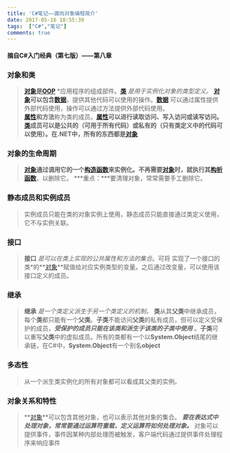 ```yaml
---
title: 'C#笔记——面向对象编程简介'
date: 2017-05-16 10:55:39
tags:  ["C#","笔记"]
comments: true
---
```

#### 摘自C#入门经典（第七版）——第八章   

###  对象和类   
>  **[对象](http://baike.baidu.com/link?url=gOglAqhLQQeNdd7RawEn_DTRzfmnT1NnVQSXW36g85v2-gxHGgmLXDucRstE8walCQg6azWfufn5s2c-8IW0LXNG7-9arDGkTgx-zkQJo0e)**是**[OOP](http://baike.baidu.com/link?url=Sg7eDc1ZJE20wqd0eNks5ijPt_TjCk0qvp1-ag7t-KBhhWThS3YBCVgk36RJsN8cZyHMX-hWqzwo0bDnRTfky_)** *应用程序的组成部件。**[类](http://baike.baidu.com/link?url=M3K5MeRHyEjE5N34-KljAW7UEA_Nkgn5XibqkpntmzqUyqVBYaV9cJajB63jUwJpdIkQsTffS86Bve4urJnaMK)** *是用于实例化对象的类型定义。* **[对象](http://baike.baidu.com/link?url=gOglAqhLQQeNdd7RawEn_DTRzfmnT1NnVQSXW36g85v2-gxHGgmLXDucRstE8walCQg6azWfufn5s2c-8IW0LXNG7-9arDGkTgx-zkQJo0e)**可以包含**[数据](http://baike.baidu.com/link?url=a7My4fQm5KgL3B09I2DM9T4A7QEu8G2e9pWk3VECCCgUPmNBD5z897TcnKaetZs6xhwZ6rejSDL_arbiMZv_5Z0AdmRCSlvVicA1AfiYYva)**，提供其他代码可以使用的操作。**[数据](http://baike.baidu.com/link?url=a7My4fQm5KgL3B09I2DM9T4A7QEu8G2e9pWk3VECCCgUPmNBD5z897TcnKaetZs6xhwZ6rejSDL_arbiMZv_5Z0AdmRCSlvVicA1AfiYYva)** 可以通过属性提供外部代码使用，操作可以通过方法提供外部代码使用。   
>  **[属性](http://baike.baidu.com/link?url=tgsp2RneYACBdmAT45FT3HXb2sivBhsJ9p2J2b4TStje_qBQw9DiK0-aobsCPunlniLsvXe_l5yKyYri_XtFKukTr2YPZighE8mPRRjtUwm)**和**方法**称为类的成员。**[属性](http://baike.baidu.com/link?url=tgsp2RneYACBdmAT45FT3HXb2sivBhsJ9p2J2b4TStje_qBQw9DiK0-aobsCPunlniLsvXe_l5yKyYri_XtFKukTr2YPZighE8mPRRjtUwm)**可以进行读取访问、写入访问或读写访问。**[类](http://baike.baidu.com/link?url=M3K5MeRHyEjE5N34-KljAW7UEA_Nkgn5XibqkpntmzqUyqVBYaV9cJajB63jUwJpdIkQsTffS86Bve4urJnaMK)**成员可以是公共的（可用于所有代码）或私有的（只有类定义中的代码可以使用）。在.NET中，所有的东西都是**[对象](http://baike.baidu.com/link?url=gOglAqhLQQeNdd7RawEn_DTRzfmnT1NnVQSXW36g85v2-gxHGgmLXDucRstE8walCQg6azWfufn5s2c-8IW0LXNG7-9arDGkTgx-zkQJo0e)**    

<!-- more -->
###  对象的生命周期
>  **[对象](http://baike.baidu.com/link?url=gOglAqhLQQeNdd7RawEn_DTRzfmnT1NnVQSXW36g85v2-gxHGgmLXDucRstE8walCQg6azWfufn5s2c-8IW0LXNG7-9arDGkTgx-zkQJo0e)**通过调用它的一个**[构造函数](http://baike.baidu.com/link?url=usuz1oSaBbDb6LL_58xxv4wmLuYfUhzbwc_aMJStc9PxqPpwJ2FCTu52NtL_3Uehnnua7M8n0uNbYb-A9ZRB7M8wvq-Jm3T7kfqCL7oPT7m76Xlrwr983lAlKxH3ng8u)**来实例化。不再需要**[对象](http://baike.baidu.com/link?url=gOglAqhLQQeNdd7RawEn_DTRzfmnT1NnVQSXW36g85v2-gxHGgmLXDucRstE8walCQg6azWfufn5s2c-8IW0LXNG7-9arDGkTgx-zkQJo0e)**时，就执行其**[构析函数](http://baike.baidu.com/link?url=IYGZxeqxX-ym3RRR5E55F8H9cvwLYe1GguhZ5aVG5b-Z8Y-m69WSapulTF7mA3LWr5LbIj4jUoZ08UPgUv6eB5LY7_IvDVO8cmawG0TFcBS_FoLEY7FxUZIwUmtma-BT)**，以删除它。
>  ***重点：***要清理对象，常常需要手工删除它。

### 静态成员和实例成员   
> 实例成员只能在类的对象实例上使用，静态成员只能直接通过类定义使用，它不与实例关联。   

### 接口   
> **接口** *是可以在类上实现的公共属性和方法的集合*。可将 实现了一个接口的类*的**[对象](http://baike.baidu.com/link?url=gOglAqhLQQeNdd7RawEn_DTRzfmnT1NnVQSXW36g85v2-gxHGgmLXDucRstE8walCQg6azWfufn5s2c-8IW0LXNG7-9arDGkTgx-zkQJo0e)**赋值给对应实例类型的变量。之后通过改变量，可以使用该接口定义的成员。

### 继承   

> **继承** *是一个类定义派生于另一个类定义的机制。*  **类**从其**父类**中继承成员，每个**类**都只能有一个**父类**。**子类**不能访问**父类**的私有成员，但可以定义受保护的成员，***受保护的成员只能在该类和派生于该类的子类中使用*** 。**子类**可以重写**父类**中的虚拟成员。所有的类都有一个以**System.Object**结尾的继承链，在C#中，**System.Object**有一个别名**object**   

### 多态性   
> 从一个派生类实例化的所有对象都可以看成其父类的实例。   

### 对象关系和特性   
>  **[对象](http://baike.baidu.com/link?url=gOglAqhLQQeNdd7RawEn_DTRzfmnT1NnVQSXW36g85v2-gxHGgmLXDucRstE8walCQg6azWfufn5s2c-8IW0LXNG7-9arDGkTgx-zkQJo0e)**可以包含其他对象，也可以表示其他对象的集合。  ***要在表达式中处理对象，常常要通过运算符重载，定义运算符如何处理对象。*** 对象可以提供事件，事件因某种内部处理而被触发，客户端代码通过提供事件处理程序来响应事件
	


